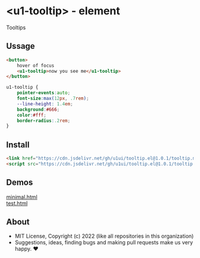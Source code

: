 # &lt;u1-tooltip&gt; - element
Tooltips

## Ussage

```html
<button>
    hover of focus
    <u1-tooltip>now you see me</u1-tooltip>
</button>
```

```css
u1-tooltip {
    pointer-events:auto;
    font-size:max(12px, .7rem);
    --line-height: 1.4em;
    background:#666;
    color:#fff;
    border-radius:.2rem;
}
```

## Install

```html
<link href="https://cdn.jsdelivr.net/gh/u1ui/tooltip.el@1.0.1/tooltip.min.css" rel=stylesheet>
<script src="https://cdn.jsdelivr.net/gh/u1ui/tooltip.el@1.0.1/tooltip.min.js" type=module>
```

## Demos

[minimal.html](http://gcdn.li/u1ui/tooltip.el@main/tests/minimal.html)  
[test.html](http://gcdn.li/u1ui/tooltip.el@main/tests/test.html)  

## About

- MIT License, Copyright (c) 2022 <u1> (like all repositories in this organization) <br>
- Suggestions, ideas, finding bugs and making pull requests make us very happy. ♥

